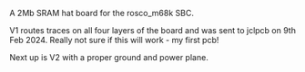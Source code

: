 A 2Mb SRAM hat board for the rosco_m68k SBC.

V1 routes traces on all four layers of the board and was sent to jclpcb on 9th Feb 2024. Really not sure if this will work - my first pcb!

Next up is V2 with a proper ground and power plane.
